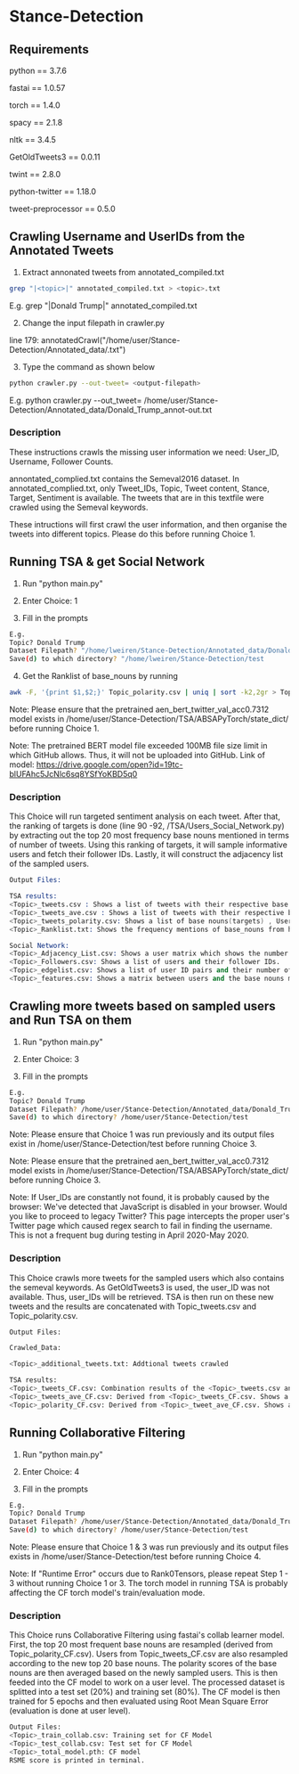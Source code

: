 # Stance-Detection

## Requirements
python == 3.7.6

fastai == 1.0.57

torch == 1.4.0

spacy == 2.1.8

nltk == 3.4.5

GetOldTweets3 == 0.0.11

twint == 2.8.0

python-twitter == 1.18.0

tweet-preprocessor == 0.5.0


## Crawling Username and UserIDs from the Annotated Tweets
1. Extract annonated tweets from annotated_compiled.txt
```sh
grep "|<topic>|" annotated_compiled.txt > <topic>.txt
```
E.g. grep "|Donald Trump|" annotated_compiled.txt

2. Change the input filepath in crawler.py

line 179: annotatedCrawl("/home/user/Stance-Detection/Annotated_data/<topic>.txt")

3. Type the command as shown below
```sh
python crawler.py --out-tweet= <output-filepath>
```

E.g. python crawler.py --out_tweet= /home/user/Stance-Detection/Annotated_data/Donald_Trump_annot-out.txt

### Description
These instructions crawls the missing user information we need: User_ID, Username, Follower Counts.

annontated_complied.txt contains the Semeval2016 dataset. In annotated_complied.txt, only Tweet_IDs, Topic, Tweet content, Stance, Target, Sentiment is available. The tweets that are in this textfile were crawled using the Semeval keywords.
 
These intructions will first crawl the user information, and then organise the tweets into different topics. Please do this before running Choice 1.

## Running TSA & get Social Network
1. Run "python main.py"

2. Enter Choice: 1

3. Fill in the prompts
```sh
E.g. 
Topic? Donald Trump
Dataset Filepath? "/home/lweiren/Stance-Detection/Annotated_data/Donald_Trump_annot-out.txt"
Save(d) to which directory? "/home/lweiren/Stance-Detection/test
```

4. Get the Ranklist of base_nouns by running
```sh
awk -F, '{print $1,$2;}' Topic_polarity.csv | uniq | sort -k2,2gr > Topic_Ranklist.txt
```
Note: Please ensure that the pretrained aen_bert_twitter_val_acc0.7312 model exists in /home/user/Stance-Detection/TSA/ABSAPyTorch/state_dict/ before running Choice 1.

Note: The pretrained BERT model file exceeded 100MB file size limit in which GitHub allows. Thus, it will not be uploaded into GitHub. Link of model:  https://drive.google.com/open?id=19tc-blUFAhc5JcNlc6sq8YSfYoKBD5q0

### Description
This Choice will run targeted sentiment analysis on each tweet. After that, the ranking of targets is done (line 90 -92, /TSA/Users_Social_Network.py) by extracting out the top 20 most frequency base nouns mentioned in terms of number of tweets. Using this ranking of targets, it will sample informative users and fetch their follower IDs. Lastly, it will construct the adjacency list of the sampled users.

```s
Output Files:

TSA results:
<Topic>_tweets.csv : Shows a list of tweets with their respective base nouns(targets) and their polarity scores.
<Topic>_tweets_ave.csv : Shows a list of tweets with their respective base nouns(targets) and their average polarity scores by grouping according to each Tweet_ID, User_ID pairs.
<Topic>_tweets_polarity.csv: Shows a list of base nouns(targets) , User_ID pairs and their ratio of no. of postive tweets to no .of negative tweets.
<Topic>_Ranklist.txt: Shows the frequency mentions of base_nouns from highest to lowest.

Social Network:
<Topic>_Adjacency_List.csv: Shows a user matrix which shows the number of shared followers between 2 users.
<Topic>_Followers.csv: Shows a list of users and their follower IDs.
<Topic>_edgelist.csv: Shows a list of user ID pairs and their number of shared neighbours.
<Topic>_features.csv: Shows a matrix between users and the base nouns mentioned where the values are the polarity scores.
```
## Crawling more tweets based on sampled users and Run TSA on them
1. Run "python main.py"

2. Enter Choice: 3

3. Fill in the prompts
```sh
E.g.
Topic? Donald Trump
Dataset Filepath? /home/user/Stance-Detection/Annotated_data/Donald_Trump_annot-out.txt
Save(d) to which directory? /home/user/Stance-Detection/test 
```

Note: Please ensure that Choice 1 was run previously and its output files exist in /home/user/Stance-Detection/test before running Choice 3.

Note: Please ensure that the pretrained aen_bert_twitter_val_acc0.7312 model exists in /home/user/Stance-Detection/TSA/ABSAPyTorch/state_dict/ before running Choice 3.

Note: If User_IDs are constantly not found, it is probably caused by the browser: We've detected that JavaScript is disabled in your browser. Would you like to proceed to legacy Twitter? This page intercepts the proper user's Twitter page which caused regex search to fail in finding the username. This is not a frequent bug during testing in April 2020-May 2020.

### Description
This Choice crawls more tweets for the sampled users which also contains the semeval keywords. As GetOldTweets3 is used, the user_ID was not available. Thus, user_IDs will be retrieved. TSA is then run on these new tweets and the results are concatenated with Topic_tweets.csv and Topic_polarity.csv. 

```sh
Output Files:

Crawled_Data:

<Topic>_additional_tweets.txt: Addtional tweets crawled

TSA results:
<Topic>_tweets_CF.csv: Combination results of the <Topic>_tweets.csv and the newly crawled tweets.
<Topic>_tweets_ave_CF.csv: Derived from <Topic>_tweets_CF.csv. Shows a list of tweets with their respective base nouns(targets) and their average polarity scores by grouping according to each Tweet_ID, User_ID pairs.
<Topic>_polarity_CF.csv: Derived from <Topic>_tweet_ave_CF.csv. Shows a list of base nouns(targets) , User_ID pairs and their ratio of no. of postive tweets to no .of negative tweets.
```

## Running Collaborative Filtering
1. Run "python main.py"

2. Enter Choice: 4

3. Fill in the prompts
```sh
E.g.
Topic? Donald Trump
Dataset Filepath? /home/user/Stance-Detection/Annotated_data/Donald_Trump_annot-out.txt
Save(d) to which directory? /home/user/Stance-Detection/test 
```

Note: Please ensure that Choice 1 & 3 was run previously and its output files exists in /home/user/Stance-Detection/test before running Choice 4.

Note: If "Runtime Error" occurs due to Rank0Tensors, please repeat Step 1 - 3 without running Choice 1 or 3. The torch model in running TSA is probably affecting the CF torch model's train/evaluation mode.

### Description
This Choice runs Collaborative Filtering using fastai's collab learner model. First, the top 20 most frequent base nouns are resampled (derived from Topic_polarity_CF.csv). Users from Topic_tweets_CF.csv are also resampled according to the new top 20 base nouns. The polarity scores of the base nouns are then averaged based on the newly sampled users. This is then feeded into the CF model to work on a user level. The processed dataset is splitted into a test set (20%) and training set (80%). The CF model is then trained for 5 epochs and then evaluated using Root Mean Square Error (evaluation is done at user level). 


```sh
Output Files:
<Topic>_train_collab.csv: Training set for CF Model
<Topic>_test_collab.csv: Test set for CF Model
<Topic>_total_model.pth: CF model
RSME score is printed in terminal.
```
